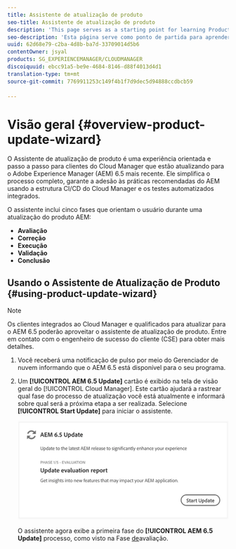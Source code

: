 ```yaml
---
title: Assistente de atualização de produto
seo-title: Assistente de atualização de produto
description: 'This page serves as a starting point for learning Product Update Wizard. '
seo-description: 'Esta página serve como ponto de partida para aprender sobre o Assistente de atualização de produto. '
uuid: 62d68e79-c2ba-4d8b-ba7d-33709014d5b6
contentOwner: jsyal
products: SG_EXPERIENCEMANAGER/CLOUDMANAGER
discoiquuid: ebcc91a5-be9e-4684-8146-d88f4013d4d1
translation-type: tm+mt
source-git-commit: 7769911253c149f4b1f7d9dec5d94888ccdbcb59

---
```



# Visão geral {#overview-product-update-wizard}

O Assistente de atualização de produto é uma experiência orientada e passo a passo para clientes do Cloud Manager que estão atualizando para o Adobe Experience Manager (AEM) 6.5 mais recente. Ele simplifica o processo completo, garante a adesão às práticas recomendadas do AEM usando a estrutura CI/CD do Cloud Manager e os testes automatizados integrados.

O assistente inclui cinco fases que orientam o usuário durante uma atualização do produto AEM:

* **Avaliação**
* **Correção**
* **Execução**
* **Validação**
* **Conclusão**


## Usando o Assistente de Atualização de Produto {#using-product-update-wizard}

>[!NOTE]
>Os clientes integrados ao Cloud Manager e qualificados para atualizar para o AEM 6.5 poderão aproveitar o assistente de atualização de produto. Entre em contato com o engenheiro de sucesso do cliente (CSE) para obter mais detalhes.

1. Você receberá uma notificação de pulso por meio do Gerenciador de nuvem informando que o AEM 6.5 está disponível para o seu programa.

1. Um **[!UICONTROL AEM 6.5 Update]** cartão é exibido na tela de visão geral do [!UICONTROL Cloud Manager]. Este cartão ajudará a rastrear qual fase do processo de atualização você está atualmente e informará sobre qual será a próxima etapa a ser realizada. Selecione **[!UICONTROL Start Update]** para iniciar o assistente.

   ![](assets/Start-Update.png)

   O assistente agora exibe a primeira fase do **[!UICONTROL AEM 6.5 Update]** processo, como visto na Fase [de](evaluation.md)avaliação.
